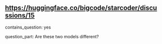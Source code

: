 ## https://huggingface.co/bigcode/starcoder/discussions/15

contains_question: yes

question_part: Are these two models different?